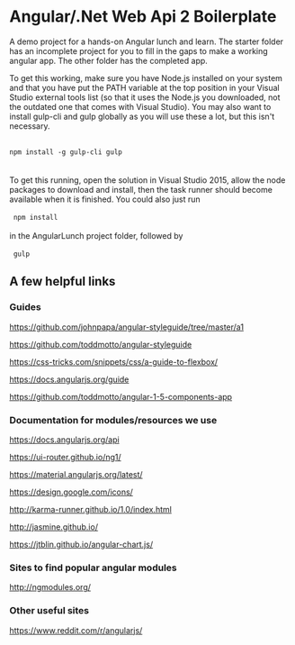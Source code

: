 # Angular/.Net Web Api 2 Boilerplate
A demo project for a hands-on Angular lunch and learn. The starter folder has an incomplete project for you to 
fill in the gaps to make a working angular app. The other folder has the completed app.

<p>
To get this working, make sure you have Node.js installed on your system and that you have put the PATH variable at the top position in your Visual Studio external tools list (so that it uses the Node.js you downloaded, not the outdated one that comes with Visual Studio). You may also want to install gulp-cli and gulp globally as you will use these a lot, but this isn't necessary. 
<br>
<br>
<code>
npm install -g gulp-cli gulp
</code>
<br>
<br>
To get this running, open the solution in Visual Studio 2015, allow the node packages to download and install, then the task runner should become available when it is finished. You could also just run
<br><br> 
<code> npm install </code>
<br><br> 
in the AngularLunch project folder, followed by
<br><br> 
<code> gulp </code>
</p>

<h2> A few helpful links </h2>
<h3>Guides</h3>

https://github.com/johnpapa/angular-styleguide/tree/master/a1

https://github.com/toddmotto/angular-styleguide

https://css-tricks.com/snippets/css/a-guide-to-flexbox/

https://docs.angularjs.org/guide

https://github.com/toddmotto/angular-1-5-components-app


<h3>Documentation for modules/resources we use</h3>

https://docs.angularjs.org/api

https://ui-router.github.io/ng1/

https://material.angularjs.org/latest/

https://design.google.com/icons/

http://karma-runner.github.io/1.0/index.html

http://jasmine.github.io/

https://jtblin.github.io/angular-chart.js/

 

<h3>Sites to find popular angular modules</h3>

http://ngmodules.org/

 

<h3>Other useful sites</h3>

https://www.reddit.com/r/angularjs/
